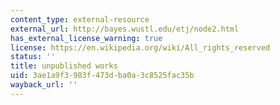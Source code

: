```yaml
---
content_type: external-resource
external_url: http://bayes.wustl.edu/etj/node2.html
has_external_license_warning: true
license: https://en.wikipedia.org/wiki/All_rights_reserved
status: ''
title: unpublished works
uid: 3ae1a9f3-983f-473d-ba0a-3c8525fac35b
wayback_url: ''
---
```

